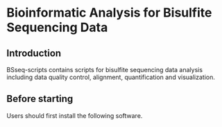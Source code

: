 # Bioinformatic Analysis for Bisulfite Sequencing Data

## Introduction
BSseq-scripts contains scripts for bisulfite sequencing data analysis including data quality control, alignment, quantification and visualization.

## Before starting
Users should first install the following software.

